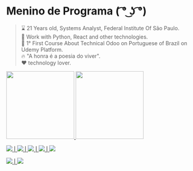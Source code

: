
# Menino de Programa ( ͡° ͜ʖ ͡°)

<div>

  > ⌛ 21 Years old, Systems Analyst, Federal Institute Of São Paulo. <br/>
  > 🐍 Work with Python, React and other technologies.<br/>
  > 🥂 1° First Course About Technical Odoo on Portuguese of Brazil on Udemy Platform. <br/>
  > 🔥 "A honra é a poesia do viver".<br/>
  > ❤️ technology lover.<br/>

</div>

<div align="">
  <a href="https://github.com/DanielNery">
  <img height="180em" src="https://github-readme-stats.vercel.app/api?username=DanielNery&show_icons=true&theme=onedark&include_all_commits=true&count_private=true"/>
  <img height="180em" src="https://github-readme-stats.vercel.app/api/top-langs/?username=DanielNery&layout=compact&langs_count=7&theme=onedark"/>
</div>




<img src="https://img.shields.io/badge/Instagram-E4405F?style=for-the-badge&logo=instagram&logoColor=white" /> | <img src="https://img.shields.io/badge/LinkedIn-0077B5?style=for-the-badge&logo=linkedin&logoColor=white" /> | <img src="https://img.shields.io/badge/GitLab-330F63?style=for-the-badge&logo=gitlab&logoColor=white" /> | <img src="https://img.shields.io/badge/Bitbucket-330F63?style=for-the-badge&logo=bitbucket&logoColor=white" /> | <img src="https://img.shields.io/badge/-Behance-blue?style=for-the-badge&logo=behance&logoColor=white" />


<img src="https://img.shields.io/badge/Python-3776AB?style=for-the-badge&logo=python&logoColor=white" /> | <img src="https://img.shields.io/badge/JavaScript-F7DF1E?style=for-the-badge&logo=javascript&logoColor=black" />
